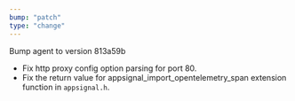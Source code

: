```yaml
---
bump: "patch"
type: "change"
---
```


Bump agent to version 813a59b

- Fix http proxy config option parsing for port 80.
- Fix the return value for appsignal_import_opentelemetry_span extension
  function in `appsignal.h`.

